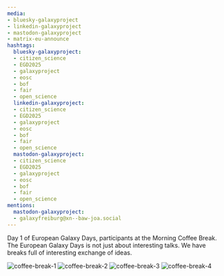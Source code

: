 ```yaml
---
media:
- bluesky-galaxyproject
- linkedin-galaxyproject
- mastodon-galaxyproject
- matrix-eu-announce
hashtags:
  bluesky-galaxyproject:
  - citizen_science
  - EGD2025
  - galaxyproject
  - eosc
  - bof
  - fair
  - open_science
  linkedin-galaxyproject:
  - citizen_science
  - EGD2025
  - galaxyproject
  - eosc
  - bof
  - fair
  - open_science
  mastodon-galaxyproject:
  - citizen_science
  - EGD2025
  - galaxyproject
  - eosc
  - bof
  - fair
  - open_science
mentions:
  mastodon-galaxyproject:
  - galaxyfreiburg@xn--baw-joa.social
---
```


Day 1 of European Galaxy Days, participants at the Morning Coffee Break. The European Galaxy Days is not just about interesting talks. We have breaks full of interesting exchange of ideas.

![coffee-break-1](https://github.com/user-attachments/assets/76b509ca-22fc-4dc8-986d-009a875b765f)
![coffee-break-2](https://github.com/user-attachments/assets/79f01d45-0a39-487a-81c8-ecec93512d29)
![coffee-break-3](https://github.com/user-attachments/assets/d62373ca-d233-43cb-ae74-bbe9d9293c4b)
![coffee-break-4](https://github.com/user-attachments/assets/8ba893bd-3040-48c0-8ffd-0c9c68971dc0)
